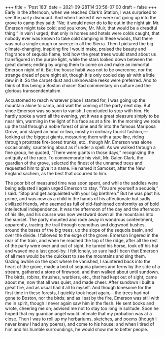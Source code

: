 +++
title = 'Post 183'
date = 2021-09-28T14:33:58-07:00
draft = false
+++
Early in the afternoon, when we reached Clark’s Station, I was surprised to see the party dismount. And when I asked if we were not going up into the grove to camp they said: “No; it would never do to lie out in the night air. Mr. Emerson might take cold; and you know, Mr. Muir, that would be a dreadful thing.” In vain I urged, that only in homes and hotels were colds caught, that nobody ever was known to take cold camping in these woods, that there was not a single cough or sneeze in all the Sierra. Then I pictured the big climate-changing, inspiring fire I would make, praised the beauty and fragrance of sequoia flame, told how the great trees would stand about us transfigured in the purple light, while the stars looked down between the great domes; ending by urging them to come on and make an immortal Emerson night of it. But the house habit was not to be overcome, nor the strange dread of pure night air, though it is only cooled day air with a little dew in it. So the carpet dust and unknowable reeks were preferred. And to think of this being a Boston choice! Sad commentary on culture and the glorious transcendentalism.

Accustomed to reach whatever place I started for, I was going up the mountain alone to camp, and wait the coming of the party next day. But since Emerson was so soon to vanish, I concluded to stop with him. He hardly spoke a word all the evening, yet it was a great pleasure simply to be near him, warming in the light of his face as at a fire. In the morning we rode up the trail through a noble forest of pine and fir into the famous Mariposa Grove, and stayed an hour or two, mostly in ordinary tourist fashion,—looking at the biggest giants, measuring them with a tape line, riding through prostrate fire-bored trunks, etc., though Mr. Emerson was alone occasionally, sauntering about as if under a spell. As we walked through a fine group, he quoted, “There were giants in those days,” recognizing the antiquity of the race. To commemorate his visit, Mr. Galen Clark, the guardian of the grove, selected the finest of the unnamed trees and requested him to give it a name. He named it Samoset, after the New England sachem, as the best that occurred to him.

The poor bit of measured time was soon spent, and while the saddles were being adjusted I again urged Emerson to stay. “You are yourself a sequoia,” I said. “Stop and get acquainted with your big brethren.” But he was past his prime, and was now as a child in the hands of his affectionate but sadly civilized friends, who seemed as full of old-fashioned conformity as of bold intellectual independence. It was the afternoon of the day and the afternoon of his life, and his course was now westward down all the mountains into the sunset. The party mounted and rode away in wondrous contentment, apparently, tracing the trail through ceanothus and dogwood bushes, around the bases of the big trees, up the slope of the sequoia basin, and over the divide. I followed to the edge of the grove. Emerson lingered in the rear of the train, and when he reached the top of the ridge, after all the rest of the party were over and out of sight, he turned his horse, took off his hat and waved me a last good-by. I felt lonely, so sure had I been that Emerson of all men would be the quickest to see the mountains and sing them. Gazing awhile on the spot where he vanished, I sauntered back into the heart of the grove, made a bed of sequoia plumes and ferns by the side of a stream, gathered a store of firewood, and then walked about until sundown. The birds, robins, thrushes, warblers, etc., that had kept out of sight, came about me, now that all was quiet, and made cheer. After sundown I built a great fire, and as usual had it all to myself. And though lonesome for the first time in these forests, I quickly took heart again,—the trees had not gone to Boston, nor the birds; and as I sat by the fire, Emerson was still with me in spirit, though I never again saw him in the flesh. He sent books and wrote, cheering me on; advised me not to stay too long in solitude. Soon he hoped that my guardian angel would intimate that my probation was at a close. Then I was to roll up my herbariums, sketches, and poems (though I never knew I had any poems), and come to his house; and when I tired of him and his humble surroundings, he would show me to better people.
